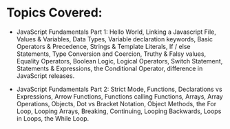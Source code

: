 # Topics Covered:

- JavaScript Fundamentals Part 1: Hello World, Linking a Javascript File, Values & Variables, Data Types, Variable declaration keywords, Basic Operators & Precedence, Strings & Template Literals, If / else Statements, Type Conversion and Coercion, Truthy & Falsy values, Equality Operators, Boolean Logic, Logical Operators, Switch Statement, Statements & Expressions, the Conditional Operator, difference in JavaScript releases.

- JavaScript Fundamentals Part 2: Strict Mode, Functions, Declarations vs Expressions, Arrow Functions, Functions calling Functions, Arrays, Array Operations, Objects, Dot vs Bracket Notation, Object Methods, the For Loop, Looping Arrays, Breaking, Continuing, Looping Backwards, Loops in Loops, the While Loop. 
